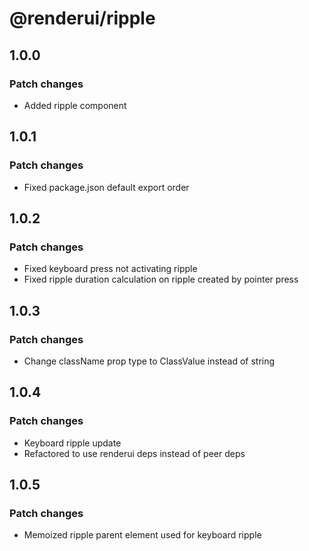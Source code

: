 # @renderui/ripple

## 1.0.0

### Patch changes

- Added ripple component

## 1.0.1

### Patch changes

- Fixed package.json default export order

## 1.0.2

### Patch changes

- Fixed keyboard press not activating ripple
- Fixed ripple duration calculation on ripple created by pointer press

## 1.0.3

### Patch changes

- Change className prop type to ClassValue instead of string

## 1.0.4

### Patch changes

- Keyboard ripple update
- Refactored to use renderui deps instead of peer deps

## 1.0.5

### Patch changes

- Memoized ripple parent element used for keyboard ripple
